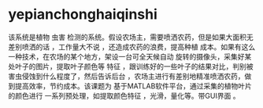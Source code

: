 # yepianchonghaiqinshi
该系统是植物 虫害 检测的系统。假设农场主，需要喷洒农药，但是如果大面积无差别喷洒的话 ，工作量大不说 ，还造成农药的浪费，提高种植 成本。如果有这么一种技术，在农场的某个地方，架设一台可全天候自动 旋转的摄像头，采集好某处叶子的图片，提取叶子颜色等 特征 ，跟训练好的一些叶子的结果对比，判别被害虫侵蚀到什么程度了，然后告诉后台 ，农场主进行有差别地精准喷洒农药，做到提高效率，节约成本。该课题为 基于MATLAB软件平台，通过采集的植物叶片 的颜色进行 一系列预处理，如提取颜色特征 ，光滑，量化等。带GUI界面 。
